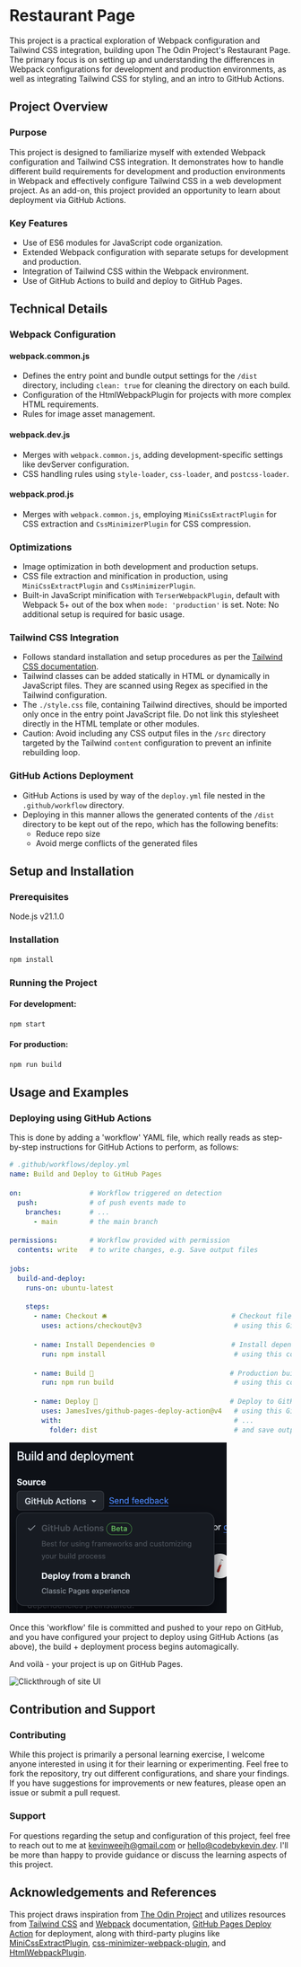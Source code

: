 # Restaurant Page

This project is a practical exploration of Webpack configuration and Tailwind CSS integration, building upon The Odin Project's Restaurant Page. The primary focus is on setting up and understanding the differences in Webpack configurations for development and production environments, as well as integrating Tailwind CSS for styling, and an intro to GitHub Actions.

## Project Overview

### Purpose

This project is designed to familiarize myself with extended Webpack configuration and Tailwind CSS integration. It demonstrates how to handle different build requirements for development and production environments in Webpack and effectively configure Tailwind CSS in a web development project. As an add-on, this project provided an opportunity to learn about deployment via GitHub Actions.

### Key Features

- Use of ES6 modules for JavaScript code organization.
- Extended Webpack configuration with separate setups for development and production.
- Integration of Tailwind CSS within the Webpack environment.
- Use of GitHub Actions to build and deploy to GitHub Pages.

## Technical Details

### Webpack Configuration

#### webpack.common.js

- Defines the entry point and bundle output settings for the `/dist` directory, including `clean: true` for cleaning the directory on each build.
- Configuration of the HtmlWebpackPlugin for projects with more complex HTML requirements.
- Rules for image asset management.

#### webpack.dev.js

- Merges with `webpack.common.js`, adding development-specific settings like devServer configuration.
- CSS handling rules using `style-loader`, `css-loader`, and `postcss-loader`.

#### webpack.prod.js

- Merges with `webpack.common.js`, employing `MiniCssExtractPlugin` for CSS extraction and `CssMinimizerPlugin` for CSS compression.

### Optimizations

- Image optimization in both development and production setups.
- CSS file extraction and minification in production, using `MiniCssExtractPlugin` and `CssMinimizerPlugin`.
- Built-in JavaScript minification with `TerserWebpackPlugin`, default with Webpack 5+ out of the box when `mode: 'production'` is set. Note: No additional setup is required for basic usage.

### Tailwind CSS Integration

- Follows standard installation and setup procedures as per the [Tailwind CSS documentation](https://tailwindcss.com/docs/installation/using-postcss).
- Tailwind classes can be added statically in HTML or dynamically in JavaScript files. They are scanned using Regex as specified in the Tailwind configuration.
- The `./style.css` file, containing Tailwind directives, should be imported only once in the entry point JavaScript file. Do not link this stylesheet directly in the HTML template or other modules.
- Caution: Avoid including any CSS output files in the `/src` directory targeted by the Tailwind `content` configuration to prevent an infinite rebuilding loop.

### GitHub Actions Deployment

- GitHub Actions is used by way of the `deploy.yml` file nested in the `.github/workflow` directory. 
- Deploying in this manner allows the generated contents of the `/dist` directory to be kept out of the repo, which has the following benefits:
  - Reduce repo size
  - Avoid merge conflicts of the generated files

## Setup and Installation

### Prerequisites

Node.js v21.1.0

### Installation

```bash
npm install
```

### Running the Project

#### For development:

```bash
npm start
```

#### For production:

```bash
npm run build
```

## Usage and Examples

### Deploying using GitHub Actions

This is done by adding a 'workflow' YAML file, which really reads as step-by-step instructions for GitHub Actions to perform, as follows: 
```yml
# .github/workflows/deploy.yml
name: Build and Deploy to GitHub Pages

on:                 # Workflow triggered on detection 
  push:             # of push events made to
    branches:       # ...     
      - main        # the main branch

permissions:        # Workflow provided with permission
  contents: write   # to write changes, e.g. Save output files

jobs:
  build-and-deploy:
    runs-on: ubuntu-latest

    steps:
      - name: Checkout 🛎️                               # Checkout files from repo
        uses: actions/checkout@v3                       # using this GitHub Action

      - name: Install Dependencies 🌐                   # Install dependencies 
        run: npm install                                # using this command

      - name: Build 🔧                                  # Production build
        run: npm run build                              # using this command

      - name: Deploy 🚀                                 # Deploy to GitHub Pages
        uses: JamesIves/github-pages-deploy-action@v4   # using this GitHub Action
        with:                                           # ...
          folder: dist                                  # and save output in /dist
```
![GitHub Actions deployment](src/githubActionsScreenshot.png)

Once this 'workflow' file is committed and pushed to your repo on GitHub, and you have configured your project to deploy using GitHub Actions (as above), the build + deployment process begins automagically. 

And voilà - your project is up on GitHub Pages. 

![Clickthrough of site UI](src/siteClickthrough.gif)

## Contribution and Support

### Contributing

While this project is primarily a personal learning exercise, I welcome anyone interested in using it for their learning or experimenting. Feel free to fork the repository, try out different configurations, and share your findings. If you have suggestions for improvements or new features, please open an issue or submit a pull request.

### Support

For questions regarding the setup and configuration of this project, feel free to reach out to me at [kevinweejh@gmail.com](mailto:kevinweejh@gmail.com) or [hello@codebykevin.dev](mailto:hello@codebykevin.dev). I'll be more than happy to provide guidance or discuss the learning aspects of this project.

## Acknowledgements and References

This project draws inspiration from [The Odin Project](https://www.theodinproject.com/lessons/node-path-javascript-restaurant-page) and utilizes resources from [Tailwind CSS](https://tailwindcss.com/docs/installation) and [Webpack](https://webpack.js.org/guides/) documentation, [GitHub Pages Deploy Action](https://github.com/JamesIves/github-pages-deploy-action) for deployment, along with third-party plugins like [MiniCssExtractPlugin](https://webpack.js.org/plugins/mini-css-extract-plugin/), [css-minimizer-webpack-plugin](https://webpack.js.org/plugins/css-minimizer-webpack-plugin/), and [HtmlWebpackPlugin](https://webpack.js.org/plugins/html-webpack-plugin/).